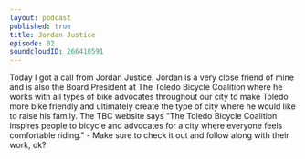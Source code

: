 ```yaml
---
layout: podcast
published: true
title: Jordan Justice
episode: 02
soundcloudID: 266410591
---
```

Today I got a call from Jordan Justice. Jordan is a very close friend of mine and is also the Board President at The Toledo Bicycle Coalition where he works with all types of bike advocates throughout our city to make Toledo more bike friendly and ultimately create the type of city where he would like to raise his family. The TBC website says "The Toledo Bicycle Coalition inspires people to bicycle and advocates for a city where everyone feels comfortable riding." - Make sure to check it out and follow along with their work, ok?
